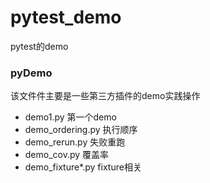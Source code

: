 # pytest_demo
pytest的demo

### pyDemo
该文件件主要是一些第三方插件的demo实践操作
- demo1.py 第一个demo
- demo_ordering.py 执行顺序
- demo_rerun.py  失败重跑
- demo_cov.py  覆盖率
- demo_fixture*.py  fixture相关

